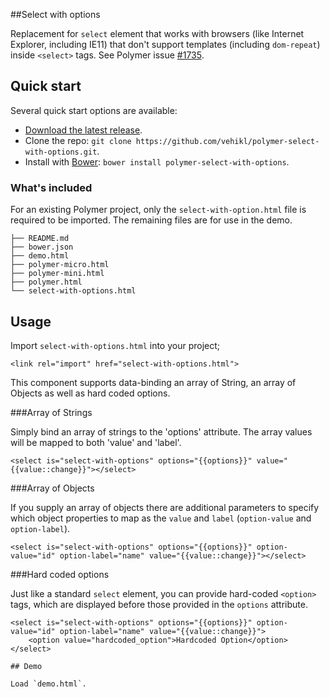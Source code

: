 ##Select with options

Replacement for `select` element that works with browsers (like Internet Explorer, including IE11) that don't support templates (including `dom-repeat`) inside ```<select>``` tags.
See Polymer issue [#1735](https://github.com/Polymer/polymer/issues/1735).

## Quick start

Several quick start options are available:

* [Download the latest release](https://github.com/vehikl/polymer-select-with-options/archive/master.zip).
* Clone the repo: `git clone https://github.com/vehikl/polymer-select-with-options.git`.
* Install with [Bower](http://bower.io): `bower install polymer-select-with-options`.

### What's included

For an existing Polymer project, only the `select-with-option.html` file is required to be imported. The remaining files are for use in the demo.

```
├── README.md
├── bower.json
├── demo.html
├── polymer-micro.html
├── polymer-mini.html
├── polymer.html
└── select-with-options.html
```

## Usage

Import `select-with-options.html` into your project;

```
<link rel="import" href="select-with-options.html">
```

This component supports data-binding an array of String, an array of Objects as well as hard coded options.

###Array of Strings

Simply bind an array of strings to the 'options' attribute. The array values will be mapped to both 'value' and 'label'.

```
<select is="select-with-options" options="{{options}}" value="{{value::change}}"></select>
```

###Array of Objects

If you supply an array of objects there are additional parameters to specify which object properties to map as the `value` and `label` (`option-value` and `option-label`).

```
<select is="select-with-options" options="{{options}}" option-value="id" option-label="name" value="{{value::change}}"></select>
```

###Hard coded options

Just like a standard `select` element, you can provide hard-coded ```<option>``` tags, which are displayed before those provided in the `options` attribute.

```
<select is="select-with-options" options="{{options}}" option-value="id" option-label="name" value="{{value::change}}">
    <option value="hardcoded_option">Hardcoded Option</option>
</select>

## Demo

Load `demo.html`.
